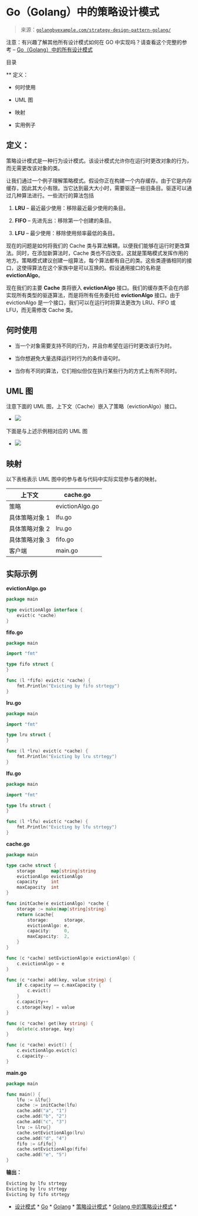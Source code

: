 <!--yml

分类：未分类

日期：2024-10-13 06:02:48

-->

# Go（Golang）中的策略设计模式

> 来源：[`golangbyexample.com/strategy-design-pattern-golang/`](https://golangbyexample.com/strategy-design-pattern-golang/)

注意：有兴趣了解其他所有设计模式如何在 GO 中实现吗？请查看这个完整的参考 – [Go（Golang）中的所有设计模式](https://golangbyexample.com/all-design-patterns-golang/)

目录

**   定义：

+   何时使用

+   UML 图

+   映射

+   实用例子

## **定义：**

策略设计模式是一种行为设计模式。该设计模式允许你在运行时更改对象的行为，而无需更改该对象的类。

让我们通过一个例子理解策略模式。假设你正在构建一个内存缓存。由于它是内存缓存，因此其大小有限。当它达到最大大小时，需要驱逐一些旧条目。驱逐可以通过几种算法进行。一些流行的算法包括

1.  **LRU** – 最近最少使用：移除最近最少使用的条目。

1.  **FIFO** – 先进先出：移除第一个创建的条目。

1.  **LFU** – 最少使用：移除使用频率最低的条目。

现在的问题是如何将我们的 Cache 类与算法解耦，以便我们能够在运行时更改算法。同时，在添加新算法时，Cache 类也不应改变。这就是策略模式发挥作用的地方。策略模式建议创建一组算法，每个算法都有自己的类。这些类遵循相同的接口，这使得算法在这个家族中是可以互换的。假设通用接口的名称是 **evictionAlgo**。

现在我们的主要 **Cache** 类将嵌入 **evictionAlgo** 接口。我们的缓存类不会在内部实现所有类型的驱逐算法，而是将所有任务委托给 **evictionAlgo** 接口。由于 evictionAlgo 是一个接口，我们可以在运行时将算法更改为 LRU、FIFO 或 LFU，而无需修改 Cache 类。

## **何时使用**

+   当一个对象需要支持不同的行为，并且你希望在运行时更改该行为时。

+   当你想避免大量选择运行时行为的条件语句时。

+   当你有不同的算法，它们相似但仅在执行某些行为的方式上有所不同时。

## **UML 图**

注意下面的 UML 图，上下文（Cache）嵌入了策略（evictionAlgo）接口。

+   ![](img/aef4edd1723b8a558d2c0c0a423d93a0.png)

下面是与上述示例相对应的 UML 图

+   ![](img/5a6af0d3d709086edf4602accffa8979.png)

## **映射**

以下表格表示 UML 图中的参与者与代码中实际实现参与者的映射。

| 上下文 | cache.go |
| --- | --- |
| 策略 | evictionAlgo.go |
| 具体策略对象 1 | lfu.go |
| 具体策略对象 2 | lru.go |
| 具体策略对象 3 | fifo.go |
| 客户端 | main.go |

## **实际示例**

**evictionAlgo.go**

```go
package main

type evictionAlgo interface {
    evict(c *cache)
}
```

**fifo.go**

```go
package main

import "fmt"

type fifo struct {
}

func (l *fifo) evict(c *cache) {
    fmt.Println("Evicting by fifo strtegy")
}
```

**lru.go**

```go
package main

import "fmt"

type lru struct {
}

func (l *lru) evict(c *cache) {
    fmt.Println("Evicting by lru strtegy")
}
```

**lfu.go**

```go
package main

import "fmt"

type lfu struct {
}

func (l *lfu) evict(c *cache) {
    fmt.Println("Evicting by lfu strtegy")
}
```

**cache.go**

```go
package main

type cache struct {
    storage      map[string]string
    evictionAlgo evictionAlgo
    capacity     int
    maxCapacity  int
}

func initCache(e evictionAlgo) *cache {
    storage := make(map[string]string)
    return &cache{
        storage:      storage,
        evictionAlgo: e,
        capacity:     0,
        maxCapacity:  2,
    }
}

func (c *cache) setEvictionAlgo(e evictionAlgo) {
    c.evictionAlgo = e
}

func (c *cache) add(key, value string) {
    if c.capacity == c.maxCapacity {
        c.evict()
    }
    c.capacity++
    c.storage[key] = value
}

func (c *cache) get(key string) {
    delete(c.storage, key)
}

func (c *cache) evict() {
    c.evictionAlgo.evict(c)
    c.capacity--
}
```

**main.go**

```go
package main

func main() {
    lfu := &lfu{}
    cache := initCache(lfu)
    cache.add("a", "1")
    cache.add("b", "2")
    cache.add("c", "3")
    lru := &lru{}
    cache.setEvictionAlgo(lru)
    cache.add("d", "4")
    fifo := &fifo{}
    cache.setEvictionAlgo(fifo)
    cache.add("e", "5")
}
```

**输出：**

```go
Evicting by lfu strtegy
Evicting by lru strtegy
Evicting by fifo strtegy
```

+   [设计模式](https://golangbyexample.com/tag/design-pattern/) *   [Go](https://golangbyexample.com/tag/go/) *   [Golang](https://golangbyexample.com/tag/golang/) *   [策略设计模式](https://golangbyexample.com/tag/strategy-design-pattern/) *   [Golang 中的策略设计模式](https://golangbyexample.com/tag/strategy-design-pattern-in-golang/) *
